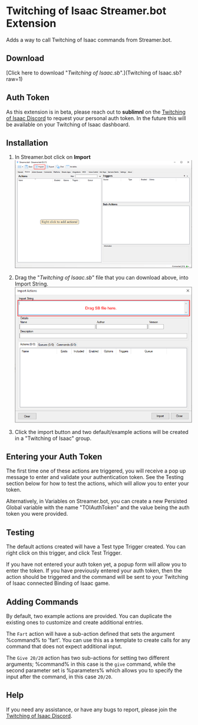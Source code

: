 # Twitching of Isaac Streamer.bot Extension

Adds a way to call Twitching of Isaac commands from Streamer.bot.

## Download

[Click here to download "*Twitching of Isaac.sb*".](Twitching of Isaac.sb?raw=1)

## Auth Token

As this extension is in beta, please reach out to **sublimnl** on the [Twitching of Isaac Discord](https://discord.com/invite/5R9CSxzcep) to request your personal auth token. In the future this will be available on your Twitching of Isaac dashboard.

## Installation

1. In Streamer.bot click on **Import**
![](assets/sb_step1.png?raw=true)

2. Drag the "*Twitching of Isaac.sb*" file that you can download above, into Import String.
![](assets/sb_step2.png?raw=true)

3. Click the import button and two default/example actions will be created in a "Twitching of Isaac" group.

## Entering your Auth Token

The first time one of these actions are triggered, you will receive a pop up message to enter and validate your authentication token. See the Testing section below for how to test the actions, which will allow you to enter your token.

Alternatively, in Variables on Streamer.bot, you can create a new Persisted Global variable with the name "TOIAuthToken" and the value being the auth token you were provided.

## Testing

The default actions created will have a Test type Trigger created. You can right click on this trigger, and click Test Trigger.

If you have not entered your auth token yet, a popup form will allow you to enter the token. If you have previously entered your auth token, then the action should be triggered and the command will be sent to your Twitching of Isaac connected Binding of Isaac game.

## Adding Commands

By default, two example actions are provided. You can duplicate the existing ones to customize and create additional entries.

The `Fart` action will have a sub-action defined that sets the argument %command% to 'fart'. You can use this as a template to create calls for any command that does not expect additional input.

The `Give 20/20` action has two sub-actions for setting two different arguments; %command% in this case is the `give` command, while the second parameter set is %parameters% which allows you to specify the input after the command, in this case `20/20`.

## Help

If you need any assistance, or have any bugs to report, please join the [Twitching of Isaac Discord](https://discord.com/invite/5R9CSxzcep).

